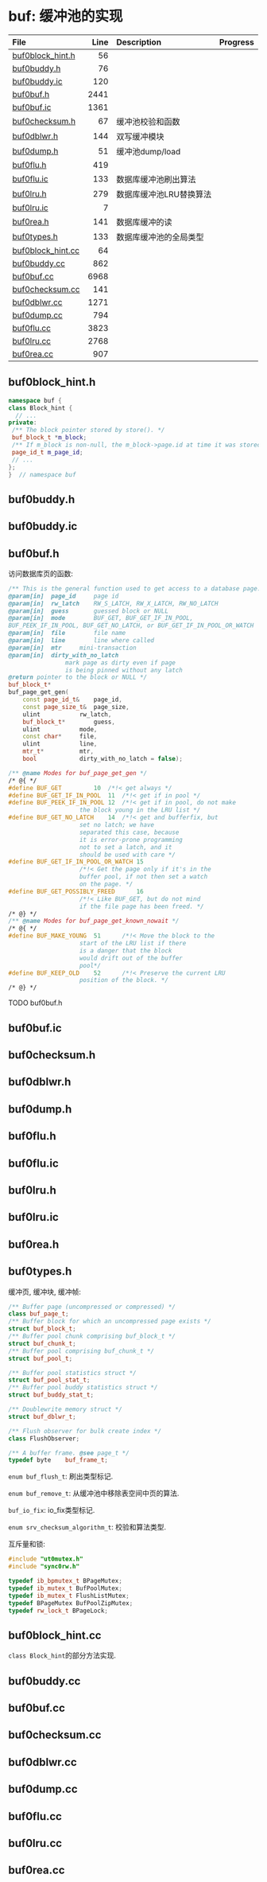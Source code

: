 # buf: 缓冲池的实现

|File|Line|Description|Progress|
|:---|---:|:---|:---|
| [buf0block_hint.h](#buf0block_hint.h)  |    56 |||
| [buf0buddy.h](#buf0buddy.h)            |    76 |||
| [buf0buddy.ic](#buf0buddy.ic)          |   120 |||
| [buf0buf.h](#buf0buf.h)                |  2441 |||
| [buf0buf.ic](#buf0buf.ic)              |  1361 |||
| [buf0checksum.h](#buf0checksum.h)      |    67 | 缓冲池校验和函数 ||
| [buf0dblwr.h](#buf0dblwr.h)            |   144 | 双写缓冲模块 ||
| [buf0dump.h](#buf0dump.h)              |    51 | 缓冲池dump/load ||
| [buf0flu.h](#buf0flu.h)                |   419 |||
| [buf0flu.ic](#buf0flu.ic)              |   133 | 数据库缓冲池刷出算法 ||
| [buf0lru.h](#buf0lru.h)                |   279 | 数据库缓冲池LRU替换算法 ||
| [buf0lru.ic](#buf0lru.ic)              |     7 |||
| [buf0rea.h](#buf0rea.h)                |   141 | 数据库缓冲的读 ||
| [buf0types.h](#buf0types.h)            |   133 | 数据库缓冲池的全局类型 ||
| [buf0block_hint.cc](#buf0block_hint.cc)  |    64 |||
| [buf0buddy.cc](#buf0buddy.cc)            |   862 |||
| [buf0buf.cc](#buf0buf.cc)                |  6968 |||
| [buf0checksum.cc](#buf0checksum.cc)      |   141 |||
| [buf0dblwr.cc](#buf0dblwr.cc)            |  1271 |||
| [buf0dump.cc](#buf0dump.cc)              |   794 |||
| [buf0flu.cc](#buf0flu.cc)                |  3823 |||
| [buf0lru.cc](#buf0lru.cc)                |  2768 |||
| [buf0rea.cc](#buf0rea.cc)                |   907 |||


## buf0block_hint.h
<span id="buf0block_hint.h" />

``` c++
namespace buf {
class Block_hint {
  // ...
private:
 /** The block pointer stored by store(). */
 buf_block_t *m_block;
 /** If m_block is non-null, the m_block->page.id at time it was stored. */
 page_id_t m_page_id;
 // ...
};
}  // namespace buf
```

## buf0buddy.h
<span id="buf0buddy.h" />

## buf0buddy.ic
<span id="buf0buddy.ic" />

## buf0buf.h
<span id="buf0buf.h" />

访问数据库页的函数:

``` c++
/** This is the general function used to get access to a database page.
@param[in]	page_id		page id
@param[in]	rw_latch	RW_S_LATCH, RW_X_LATCH, RW_NO_LATCH
@param[in]	guess		guessed block or NULL
@param[in]	mode		BUF_GET, BUF_GET_IF_IN_POOL,
BUF_PEEK_IF_IN_POOL, BUF_GET_NO_LATCH, or BUF_GET_IF_IN_POOL_OR_WATCH
@param[in]	file		file name
@param[in]	line		line where called
@param[in]	mtr		mini-transaction
@param[in]	dirty_with_no_latch
				mark page as dirty even if page
				is being pinned without any latch
@return pointer to the block or NULL */
buf_block_t*
buf_page_get_gen(
	const page_id_t&	page_id,
	const page_size_t&	page_size,
	ulint			rw_latch,
	buf_block_t*		guess,
	ulint			mode,
	const char*		file,
	ulint			line,
	mtr_t*			mtr,
	bool			dirty_with_no_latch = false);

/** @name Modes for buf_page_get_gen */
/* @{ */
#define BUF_GET			10	/*!< get always */
#define	BUF_GET_IF_IN_POOL	11	/*!< get if in pool */
#define BUF_PEEK_IF_IN_POOL	12	/*!< get if in pool, do not make
					the block young in the LRU list */
#define BUF_GET_NO_LATCH	14	/*!< get and bufferfix, but
					set no latch; we have
					separated this case, because
					it is error-prone programming
					not to set a latch, and it
					should be used with care */
#define BUF_GET_IF_IN_POOL_OR_WATCH	15
					/*!< Get the page only if it's in the
					buffer pool, if not then set a watch
					on the page. */
#define BUF_GET_POSSIBLY_FREED		16
					/*!< Like BUF_GET, but do not mind
					if the file page has been freed. */
/* @} */
/** @name Modes for buf_page_get_known_nowait */
/* @{ */
#define BUF_MAKE_YOUNG	51		/*!< Move the block to the
					start of the LRU list if there
					is a danger that the block
					would drift out of the buffer
					pool*/
#define BUF_KEEP_OLD	52		/*!< Preserve the current LRU
					position of the block. */
/* @} */
```

TODO buf0buf.h

## buf0buf.ic
<span id="buf0buf.ic" />

## buf0checksum.h
<span id="buf0checksum.h" />

## buf0dblwr.h
<span id="buf0dblwr.h" />

## buf0dump.h
<span id="buf0dump.h" />

## buf0flu.h
<span id="buf0flu.h" />

## buf0flu.ic
<span id="buf0flu.ic" />

## buf0lru.h
<span id="buf0lru.h" />

## buf0lru.ic
<span id="buf0lru.ic" />

## buf0rea.h
<span id="buf0rea.h" />

## buf0types.h
<span id="buf0types.h" />

缓冲页, 缓冲块, 缓冲帧:

``` c++
/** Buffer page (uncompressed or compressed) */
class buf_page_t;
/** Buffer block for which an uncompressed page exists */
struct buf_block_t;
/** Buffer pool chunk comprising buf_block_t */
struct buf_chunk_t;
/** Buffer pool comprising buf_chunk_t */
struct buf_pool_t;

/** Buffer pool statistics struct */
struct buf_pool_stat_t;
/** Buffer pool buddy statistics struct */
struct buf_buddy_stat_t;

/** Doublewrite memory struct */
struct buf_dblwr_t;

/** Flush observer for bulk create index */
class FlushObserver;

/** A buffer frame. @see page_t */
typedef	byte	buf_frame_t;
```

`enum buf_flush_t`: 刷出类型标记.

`enum buf_remove_t`: 从缓冲池中移除表空间中页的算法.

`buf_io_fix`: io_fix类型标记.

`enum srv_checksum_algorithm_t`: 校验和算法类型.

互斥量和锁:

``` c++
#include "ut0mutex.h"
#include "sync0rw.h"

typedef ib_bpmutex_t BPageMutex;
typedef ib_mutex_t BufPoolMutex;
typedef ib_mutex_t FlushListMutex;
typedef BPageMutex BufPoolZipMutex;
typedef rw_lock_t BPageLock;
```

## buf0block_hint.cc
<span id="buf0block_hint.cc" />

`class Block_hint`的部分方法实现.

## buf0buddy.cc
<span id="buf0buddy.cc" />

## buf0buf.cc
<span id="buf0buf.cc" />

## buf0checksum.cc
<span id="buf0checksum.cc" />

## buf0dblwr.cc
<span id="buf0dblwr.cc" />

## buf0dump.cc
<span id="buf0dump.cc" />

## buf0flu.cc
<span id="buf0flu.cc" />

## buf0lru.cc
<span id="buf0lru.cc" />

## buf0rea.cc
<span id="buf0rea.cc" />
